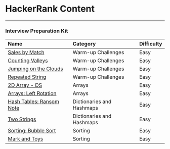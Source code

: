 # HackerRank Content
---

### Interview Preparation Kit

| Name                                                                | Category                  | Difficulty |
| :----------------------------------------------------------------   | :------------------------ | :--------- |
| [Sales by Match](interviewprep/warmup/salesbymatch.md)              | Warm-up Challenges        | Easy       |
| [Counting Valleys](interviewprep/warmup/countingvalleys.md)         | Warm-up Challenges        | Easy       |
| [Jumping on the Clouds](interviewprep/warmup/jumpingontheclouds.md) | Warm-up Challenges        | Easy       |
| [Repeated String](interviewprep/warmup/repeatedstring.md)           | Warm-up Challenges        | Easy       |
| [2D Array - DS](interviewprep/arrays/ds.md)                         | Arrays                    | Easy       |
| [Arrays: Left Rotation](interviewprep/arrays/leftrotation.md)       | Arrays                    | Easy       |
| [Hash Tables: Ransom Note](interviewprep/dicts/ransomnote.md)       | Dictionaries and Hashmaps | Easy       |
| [Two Strings](interviewprep/dicts/twostrings.md)                    | Dictionaries and Hashmaps | Easy       |
| [Sorting: Bubble Sort](interviewprep/sorting/bubblesort.md)         | Sorting                   | Easy       |
| [Mark and Toys](interviewprep/sorting/markandtoys.md)               | Sorting                   | Easy       |
